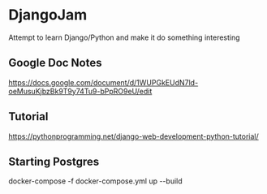 # DjangoJam

Attempt to learn Django/Python and make it do something interesting

## Google Doc Notes

<https://docs.google.com/document/d/1WUPGkEUdN7ld-oeMusuKjbzBk9T9y74Tu9-bPpRO9eU/edit>

## Tutorial

<https://pythonprogramming.net/django-web-development-python-tutorial/>

## Starting Postgres

docker-compose -f docker-compose.yml up --build
